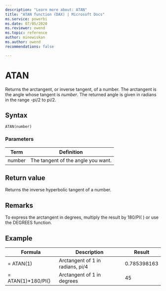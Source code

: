 ```yaml
---
description: "Learn more about: ATAN"
title: "ATAN function (DAX) | Microsoft Docs"
ms.service: powerbi 
ms.date: 07/05/2020
ms.reviewer: owend
ms.topic: reference
author: minewiskan
ms.author: owend 
recommendations: false

---
```

# ATAN

Returns the arctangent, or inverse tangent, of a number. The arctangent is the angle whose tangent is *number*. The returned angle is given in radians in the range -pi/2 to pi/2.  
  
## Syntax  
  
```dax
ATAN(number)  
```
  
### Parameters  
  
|Term|Definition|  
|--------|--------------|  
|number|The tangent of the angle you want.|  
  
## Return value

Returns the inverse hyperbolic tangent of a number.  
  
## Remarks

To express the arctangent in degrees, multiply the result by 180/PI( ) or use the DEGREES function.  
  
## Example  
  
|Formula|Description|Result|  
|-----------|---------------|----------|  
|= ATAN(1)|Arctangent of 1 in radians, pi/4|0.785398163|  
|= ATAN(1)*180/PI()|Arctangent of 1 in degrees|45|  
